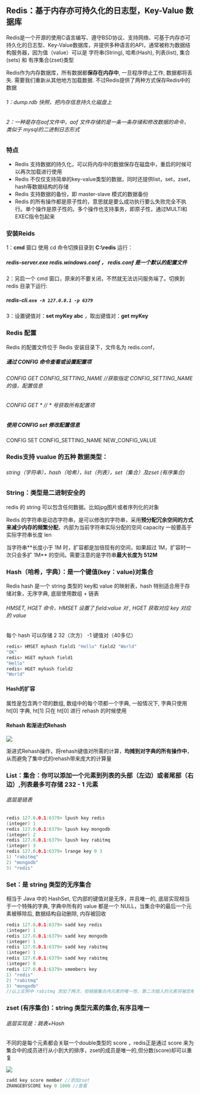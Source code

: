 ## Redis：基于内存亦可持久化的日志型，Key-Value 数据库

Redis是一个开源的使用C语言编写、遵守BSD协议、支持网络、可基于内存亦可持久化的日志型、Key-Value数据库，并提供多种语言的API，通常被称为数据结构服务器，因为值（value）可以是 字符串(String), 哈希(Hash), 列表(list), 集合(sets) 和 有序集合(zset)类型

Redis作为内存数据库，所有数据都**保存在内存中**, 一旦程序停止工作, 数据都将丢失. 需要我们重新从其他地方加载数据. 
不过Redis提供了两种方式保存Redis中的数据

###### 1：dump.rdb 快照，把内存信息持久化磁盘上

###### 2：一种是存在aof文件中，aof 文件存储的是一条一条存储和修改数据的命令，类似于 mysql的二进制日志形式

### 特点

-  Redis 支持数据的持久化，可以将内存中的数据保存在磁盘中，重启的时候可以再次加载进行使用
-  Redis 不仅仅支持简单的key-value类型的数据，同时还提供list，set，zset，hash等数据结构的存储
-  Redis 支持数据的备份，即 master-slave 模式的数据备份
- Redis 的所有操作都是原子性的，意思就是要么成功执行要么失败完全不执行。单个操作是原子性的。多个操作也支持事务，即原子性，通过MULTI和EXEC指令包起来

### 安装Reids

1：**cmd** 窗口  使用 cd 命令切换目录到 **C:\redis**  运行： 

##### 	redis-server.exe    redis.windows.conf   ， **redis.conf** 是一个默认的配置文件

2：另启一个 cmd 窗口，原来的不要关闭，不然就无法访问服务端了。切换到 redis 目录下运行: 

##### 	redis-cli.`exe -h 127.0.0.1 -p 6379`

3：设置键值对：**set myKey abc** ，取出键值对：**get myKey**

### Redis 配置

Redis 的配置文件位于 Redis 安装目录下，文件名为 redis.conf，

##### 通过 CONFIG 命令查看或设置配置项

###### CONFIG   GET    CONFIG_SETTING_NAME     //获取指定 CONFIG_SETTING_NAME的值，配置信息

###### CONFIG   GET  *       // * 号获取所有配置项

##### 使用 CONFIG set 修改配置信息

CONFIG  SET    CONFIG_SETTING_NAME    NEW_CONFIG_VALUE

### Redis支持 vualue 的五种 数据类型：

###### string（字符串），hash（哈希），list（列表），set（集合）及zset  (有序集合)



### String：类型是二进制安全的

redis 的 string 可以包含任何数据。比如jpg图片或者序列化的对象

Redis 的字符串是动态字符串，是可以修改的字符串，采⽤**预分配冗余空间的⽅式来减少内存的频繁分配**，内部为当前字符串实际分配的空间 capacity ⼀般要⾼于实际字符串⻓度 len

当字符串**⻓度⼩于 1M 时，扩容都是加倍现有的空间，如果超过 1M，扩容时⼀次只会多扩 1M** 的空间。需要注意的是字符串**最⼤⻓度为 512M**

### Hash（哈希，字典）：是一个键值(key：value)对集合

Redis hash 是一个 string 类型的 key和 value 的映射表，hash 特别适合用于存储对象，⽆序字典, 底层使⽤数组 + 链表

######  HMSET, HGET 命令，HMSET  设置了 field:value 对 , HGET 获取对应 key  对应的 value

每个 hash 可以存储 2 32（次方） -1 键值对（40多亿）

```c
redis> HMSET myhash field1 "Hello" field2 "World"
"OK"
redis> HGET myhash field1
"Hello"
redis> HGET myhash field2
"World"
```

#### Hash的扩容

属性是包含两个项的数组, 数组中的每个项都⼀个字典, ⼀般情况下, 字典只使⽤ ht[0] 字典, ht[1] 只在 ht[0] 进⾏
rehash 的时候使用

#### Rehash 和渐进式Rehash

![](G:\Java\Redis\Rehash.png)

渐进式Rehash操作，将rehash键值对所需的计算，**均摊到对字典的所有操作中**，从而避免了集中式的rehash带来庞大的计算量

### List：集合：你可以添加一个元素到列表的头部（左边）或者尾部（右边）,列表最多可存储  **232 - 1** 元素 

###### 底层是链表

```c
redis 127.0.0.1:6379> lpush key redis
(integer) 1
redis 127.0.0.1:6379> lpush key mongodb
(integer) 2
redis 127.0.0.1:6379> lpush key rabitmq
(integer) 3
redis 127.0.0.1:6379> lrange key 0 3
1) "rabitmq"
2) "mongodb"
3) "redis"
```

### Set：是 string 类型的无序集合

相当于 Java 中的 HashSet, 它内部的键值对是⽆序，并且唯⼀的, 底层实现相当于⼀个特殊的字典, 字典中所有的 value 都是⼀个 NULL，当集合中的最后⼀个元素被移除后, 数据结构⾃动删除, 内存被回收

```c
redis 127.0.0.1:6379> sadd key redis
(integer) 1
redis 127.0.0.1:6379> sadd key mongodb
(integer) 1
redis 127.0.0.1:6379> sadd key rabitmq
(integer) 1
redis 127.0.0.1:6379> sadd key rabitmq
(integer) 0
redis 127.0.0.1:6379> smembers key
1) "redis"
2) "rabitmq"
3) "mongodb"
//以上实例中 rabitmq 添加了两次，但根据集合内元素的唯一性，第二次插入的元素将被忽略。
```

### zset (有序集合)：string 类型元素的集合,有序且唯一

###### 底层实现是：跳表+Hash

不同的是每个元素都会关联一个double类型的 score ，redis正是通过 score 来为集合中的成员进行从小到大的排序，zset的成员是唯一的,但分数(score)却可以重复

![](G:\Java\Redis\Zset.png)

```C
zadd key score member //添加zset
ZRANGEBYSCORE key 0 1000 //查看
```



 



